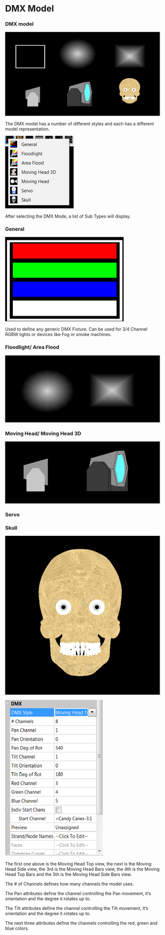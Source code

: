 # DMX Model

### **DMX model**

![DMX Model Types](<../../../.gitbook/assets/image (828).png>)

The DMX model has a number of different styles and each has a different model representation.

![](<../../../.gitbook/assets/image (831).png>)

After selecting the DMX Mode, a list of Sub Types will display.

### General

![](<../../../.gitbook/assets/image (739).png>)

Used to define any generic DMX Fixture. Can be used for 3/4 Channel RGBW lights or devices like Fog or smoke machines.

### Floodlight/ Area Flood

![](<../../../.gitbook/assets/image (818).png>)



### Moving Head/ Moving Head 3D

![](<../../../.gitbook/assets/image (825).png>)

### Servo



### Skull

![](<../../../.gitbook/assets/image (820).png>)

![](../../../.gitbook/assets/base643e1add0a5b4e8ea7.png)

The first one above is the Moving Head Top view, the next is the Moving Head Side view, the 3rd is the Moving Head Bars view, the 4th is the Moving Head Top Bars and the 5th is the Moving Head Side Bars view.

The # of Channels defines how many channels the model uses.

The Pan attributes define the channel controlling the Pan movement, it’s orientation and the degree it rotates up to.

The Tilt attributes define the channel controlling the Tilt movement, it’s orientation and the degree it rotates up to.

The next three attributes define the channels controlling the red, green and blue colors.
